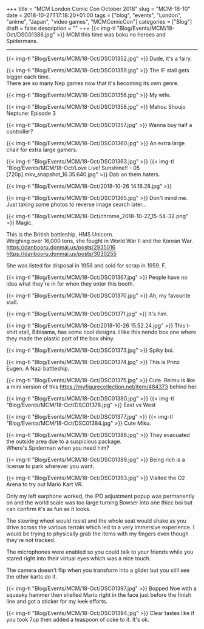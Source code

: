 +++
title = "MCM London Comic Con October 2018"
slug = "MCM-18-10"
date = 2018-10-27T17:18:20+01:00
tags = ["blog", "events", "London", "anime", "Japan", "video games", "MCMComicCon"]
categories = ["Blog"]
draft = false
description = ""
+++
{{< img-tl "Blog/Events/MCM/18-Oct/DSC01386.jpg" >}}
MCM this time was boku no heroes and Spidermans.
<!--more-->
***
{{< img-tl "Blog/Events/MCM/18-Oct/DSC01352.jpg" >}}
Dude, it's a fairy.

{{< img-tl "Blog/Events/MCM/18-Oct/DSC01359.jpg" >}}
The IF stall gets bigger each time.  
There are so many Nep games now that it's becoming its own genre.

{{< img-tl "Blog/Events/MCM/18-Oct/DSC01356.jpg" >}}
My wife.

{{< img-tl "Blog/Events/MCM/18-Oct/DSC01358.jpg" >}}
Mahou Shoujo Neptune: Episode 3

{{< img-tl "Blog/Events/MCM/18-Oct/DSC01357.jpg" >}}
Wanna buy half a controller?

{{< img-tl "Blog/Events/MCM/18-Oct/DSC01360.jpg" >}}
An extra large chair for extra large gamers.

{{< img-tl "Blog/Events/MCM/18-Oct/DSC01363.jpg" >}}
{{< img-tl "Blog/Events/MCM/18-Oct/Love Live! Sunshine!! - 05 [720p].mkv_snapshot_16.35.640.jpg" >}}
Dab on them haters.

{{< img-tl "Blog/Events/MCM/18-Oct/2018-10-26 14.16.28.jpg" >}}

{{< img-tl "Blog/Events/MCM/18-Oct/DSC01365.jpg" >}}
Don't mind me. Just taking some photos to reverse image search later...

{{< img-tl "Blog/Events/MCM/18-Oct/chrome_2018-10-27_15-54-32.png" >}}
Magic.  

This is the British battleship, HMS Unicorn.  
Weighing over 16,000 tons, she fought in World War II and the Korean War.  
https://danbooru.donmai.us/posts/2935016  
https://danbooru.donmai.us/posts/3030255

She was listed for disposal in 1958 and sold for scrap in 1959. F.

{{< img-tl "Blog/Events/MCM/18-Oct/DSC01367.jpg" >}}
People have no idea what they're in for when they enter this booth.

{{< img-tl "Blog/Events/MCM/18-Oct/DSC01370.jpg" >}}
Ah, my favourite stall.

{{< img-tl "Blog/Events/MCM/18-Oct/DSC01371.jpg" >}}
It's him.

{{< img-tl "Blog/Events/MCM/18-Oct/2018-10-26 15.52.24.jpg" >}}
This t-shirt stall, Bibisama, has some cool designs. I like this nendo box one where they made the plastic part of the box shiny.

{{< img-tl "Blog/Events/MCM/18-Oct/DSC01373.jpg" >}}
Spiky boi.

{{< img-tl "Blog/Events/MCM/18-Oct/DSC01374.jpg" >}}
This is Prinz Eugen. A Nazi battleship.

{{< img-tl "Blog/Events/MCM/18-Oct/DSC01375.jpg" >}}
Cute. Reimu is like a mini version of this https://myfigurecollection.net/item/484373 behind her.

{{< img-tl "Blog/Events/MCM/18-Oct/DSC01380.jpg" >}}
{{< img-tl "Blog/Events/MCM/18-Oct/DSC01378.jpg" >}}
East vs West

{{< img-tl "Blog/Events/MCM/18-Oct/DSC01377.jpg" >}}
{{< img-tl "Blog/Events/MCM/18-Oct/DSC01384.jpg" >}}
Cute Miku.

{{< img-tl "Blog/Events/MCM/18-Oct/DSC01388.jpg" >}}
They evacuated the outside area due to a suspicious package.  
Where's Spiderman when you need him?

{{< img-tl "Blog/Events/MCM/18-Oct/DSC01389.jpg" >}}
Being rich is a license to park wherever you want.

{{< img-tl "Blog/Events/MCM/18-Oct/DSC01393.jpg" >}}
Visited the O2 Arena to try out Mario Kart VR.  

Only my left earphone worked, the IPD adjustment popup was permanently on and the world scale was too large turning Bowser into one thicc boi but can confirm it's as fun as it looks.  

The steering wheel would resist and the whole seat would shake as you drive across the various terrain which led to a very immersive experience. I would be trying to physically grab the items with my fingers even though they're not tracked.

The microphones were enabled so you could talk to your friends while you stared right into their virtual eyes which was a nice touch.

The camera doesn't flip when you transform into a glider but you still see the other karts do it.

{{< img-tl "Blog/Events/MCM/18-Oct/DSC01397.jpg" >}}
Bopped Noe with a squeaky hammer then shelled Mario right in the face just before the finish line and got a sticker for my ~~luck~~ efforts.

{{< img-tl "Blog/Events/MCM/18-Oct/DSC01394.jpg" >}}
Clear tastes like if you took 7up then added a teaspoon of coke to it. It's ok.